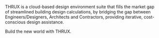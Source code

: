 # 
THRUX is a cloud-based design environment suite that fills the market gap of streamlined building design calculations, by bridging the gap between Engineers/Designers, Architects and Contractors, providing iterative, cost-conscious design assistance.

Build the new world with THRUX.